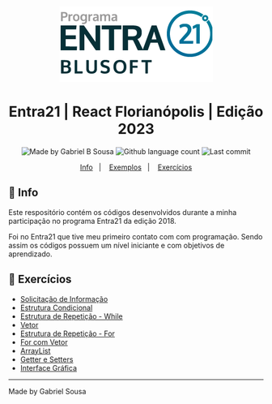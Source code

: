 <div align="center">
  <a href="https://blusoft.org.br/home/entra-21/">
  <img src="https://raw.githubusercontent.com/gabrielbudke/entra21/master/resources/images/Entra21-3-300x283.png" alt="Programa Entra21">
  </a>
  <h1>Entra21 | React Florianópolis | Edição 2023 </h1>
</div>

<p align="center">
  <img alt="Made by Gabriel B Sousa" src="https://img.shields.io/badge/made%20by-Gabriel%20B%20Sousa-007d99?style=flat-square">

  <img alt="Github language count" src="https://img.shields.io/github/languages/count/rafael-dscarvalho/Entra21-React/&color=red">

  <img alt="Last commit" src="https://img.shields.io/github/last-commit/gabrielbudke/entra21?color=007d99&style=flat-square">

</p>

<p align="center">
  <a href="#pushpin-info">Info</a>   |   
  <a href="src/br/com/entra21/exemplos">Exemplos</a>   |   
  <a href="src/br/com/entra21/exercicios">Exercícios</a>
</p>

## 📌 Info

Este respositório contém os códigos desenvolvidos durante a minha participação no programa Entra21 da edição 2018.

Foi no Entra21 que tive meu primeiro contato com com programação. Sendo assim os códigos possuem um nível iniciante e com objetivos de aprendizado.

## 📝 Exercícios

- [Solicitação de Informação](./src/br/com/entra21/exercicios/lista01)
- [Estrutura Condicional](./src/br/com/entra21/exercicios/lista02)
- [Estrutura de Repetição - While](./src/br/com/entra21/exercicios/lista03)
- [Vetor](./src/br/com/entra21/exercicios/lista04)
- [Estrutura de Repetição - For](./src/br/com/entra21/exercicios/lista05)
- [For com Vetor](./src/br/com/entra21/exercicios/lista06)
- [ArrayList](./src/br/com/entra21/exercicios/lista07)
- [Getter e Setters](./src/br/com/entra21/exercicios/lista08)
- [Interface Gráfica](./src/br/com/entra21/exercicios/lista09)

---

Made by Gabriel Sousa

